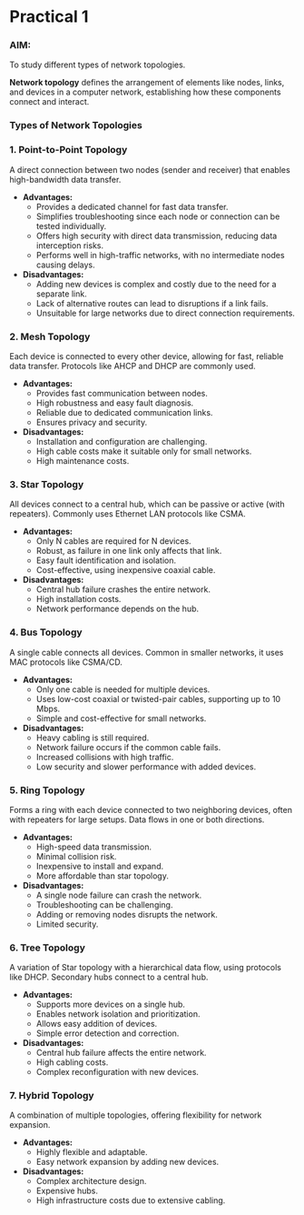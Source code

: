 # Practical 1

### AIM:

To study different types of network topologies.

**Network topology** defines the arrangement of elements like nodes, links, and devices in a computer network, establishing how these components connect and interact.

### Types of Network Topologies

### 1. Point-to-Point Topology

A direct connection between two nodes (sender and receiver) that enables high-bandwidth data transfer.

- **Advantages:**
    - Provides a dedicated channel for fast data transfer.
    - Simplifies troubleshooting since each node or connection can be tested individually.
    - Offers high security with direct data transmission, reducing data interception risks.
    - Performs well in high-traffic networks, with no intermediate nodes causing delays.
- **Disadvantages:**
    - Adding new devices is complex and costly due to the need for a separate link.
    - Lack of alternative routes can lead to disruptions if a link fails.
    - Unsuitable for large networks due to direct connection requirements.

### 2. Mesh Topology

Each device is connected to every other device, allowing for fast, reliable data transfer. Protocols like AHCP and DHCP are commonly used.

- **Advantages:**
    - Provides fast communication between nodes.
    - High robustness and easy fault diagnosis.
    - Reliable due to dedicated communication links.
    - Ensures privacy and security.
- **Disadvantages:**
    - Installation and configuration are challenging.
    - High cable costs make it suitable only for small networks.
    - High maintenance costs.

### 3. Star Topology

All devices connect to a central hub, which can be passive or active (with repeaters). Commonly uses Ethernet LAN protocols like CSMA.

- **Advantages:**
    - Only N cables are required for N devices.
    - Robust, as failure in one link only affects that link.
    - Easy fault identification and isolation.
    - Cost-effective, using inexpensive coaxial cable.
- **Disadvantages:**
    - Central hub failure crashes the entire network.
    - High installation costs.
    - Network performance depends on the hub.

### 4. Bus Topology

A single cable connects all devices. Common in smaller networks, it uses MAC protocols like CSMA/CD.

- **Advantages:**
    - Only one cable is needed for multiple devices.
    - Uses low-cost coaxial or twisted-pair cables, supporting up to 10 Mbps.
    - Simple and cost-effective for small networks.
- **Disadvantages:**
    - Heavy cabling is still required.
    - Network failure occurs if the common cable fails.
    - Increased collisions with high traffic.
    - Low security and slower performance with added devices.

### 5. Ring Topology

Forms a ring with each device connected to two neighboring devices, often with repeaters for large setups. Data flows in one or both directions.

- **Advantages:**
    - High-speed data transmission.
    - Minimal collision risk.
    - Inexpensive to install and expand.
    - More affordable than star topology.
- **Disadvantages:**
    - A single node failure can crash the network.
    - Troubleshooting can be challenging.
    - Adding or removing nodes disrupts the network.
    - Limited security.

### 6. Tree Topology

A variation of Star topology with a hierarchical data flow, using protocols like DHCP. Secondary hubs connect to a central hub.

- **Advantages:**
    - Supports more devices on a single hub.
    - Enables network isolation and prioritization.
    - Allows easy addition of devices.
    - Simple error detection and correction.
- **Disadvantages:**
    - Central hub failure affects the entire network.
    - High cabling costs.
    - Complex reconfiguration with new devices.

### 7. Hybrid Topology

A combination of multiple topologies, offering flexibility for network expansion.

- **Advantages:**
    - Highly flexible and adaptable.
    - Easy network expansion by adding new devices.
- **Disadvantages:**
    - Complex architecture design.
    - Expensive hubs.
    - High infrastructure costs due to extensive cabling.